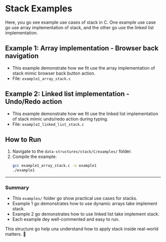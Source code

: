 # Stack Examples

Here, you go see example use cases of stack in C.
One example use case go use array implementation of stack, and the other go use the linked list implementation.

## Example 1: Array implementation - Browser back navigation
- This example demonstrate how we fit use the array implementation of stack mimic browser back button action.
- File: `example1_array_stack.c`

## Example 2: Linked list implementation - Undo/Redo action
- This example demonstrate how we fit use the linked list implementation of stack mimic undo/redo action during typing.
- File: `example2_linked_list_stack.c`

## How to Run
1. Navigate to the `data-structures/stack/C/examples/` folder.
2. Compile the example:
   ```bash
   gcc example1_array_stack.c -o example1
   ./example1
   ```

---

### **Summary**
- This `examples/` folder go show practical use cases for stacks.
- Example 1 go demonstrates how to use dynamic arrays take implement stack.
- Example 2 go demonstrates how to use linked list take implement stack.
- Each example dey well-commented and easy to run.

This structure go help una understand how to apply stack inside real-world matters. 🚀
